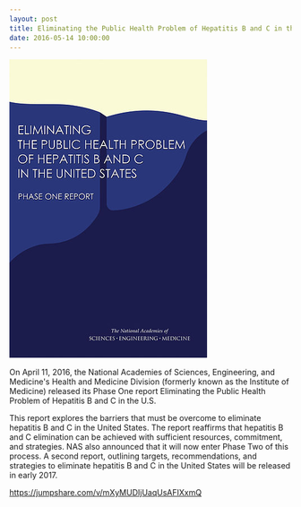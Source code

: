 ```yaml
---
layout: post
title: Eliminating the Public Health Problem of Hepatitis B and C in the U.S.
date: 2016-05-14 10:00:00
---
```


![](/assets/images/eliminating-the-public-health-problem-of-hepatitis-b-and-c-in-the-us.jpg)

On April 11, 2016, the National Academies of Sciences, Engineering, and Medicine's Health and Medicine Division (formerly known as the Institute of Medicine) released its Phase One report Eliminating the Public Health Problem of Hepatitis B and C in the U.S.

This report explores the barriers that must be overcome to eliminate hepatitis B and C in the United States. The report reaffirms that hepatitis B and C elimination can be achieved with sufficient resources, commitment, and strategies. NAS also announced that it will now enter Phase Two of this process. A second report, outlining targets, recommendations, and strategies to eliminate hepatitis B and C in the United States will be released in early 2017.

<https://jumpshare.com/v/mXyMUDIjUaqUsAFIXxmQ>